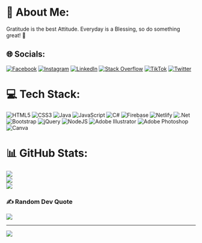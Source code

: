 # 💫 About Me:
Gratitude is the best Attitude. Everyday is a Blessing, so do something great! 🙏


## 🌐 Socials:
[![Facebook](https://img.shields.io/badge/Facebook-%231877F2.svg?logo=Facebook&logoColor=white)](https://facebook.com/jronrecio) [![Instagram](https://img.shields.io/badge/Instagram-%23E4405F.svg?logo=Instagram&logoColor=white)](https://instagram.com/jronrecio) [![LinkedIn](https://img.shields.io/badge/LinkedIn-%230077B5.svg?logo=linkedin&logoColor=white)]((https://www.linkedin.com/in/joronski/)) [![Stack Overflow](https://img.shields.io/badge/-Stackoverflow-FE7A16?logo=stack-overflow&logoColor=white)](https://stackoverflow.com/users/19099206/joronski) [![TikTok](https://img.shields.io/badge/TikTok-%23000000.svg?logo=TikTok&logoColor=white)](https://tiktok.com/@jronrecio) [![Twitter](https://img.shields.io/badge/Twitter-%231DA1F2.svg?logo=Twitter&logoColor=white)](https://twitter.com/jronrecio) 

# 💻 Tech Stack:
![HTML5](https://img.shields.io/badge/html5-%23E34F26.svg?style=for-the-badge&logo=html5&logoColor=white) ![CSS3](https://img.shields.io/badge/css3-%231572B6.svg?style=for-the-badge&logo=css3&logoColor=white) ![Java](https://img.shields.io/badge/java-%23ED8B00.svg?style=for-the-badge&logo=java&logoColor=white) ![JavaScript](https://img.shields.io/badge/javascript-%23323330.svg?style=for-the-badge&logo=javascript&logoColor=%23F7DF1E) ![C#](https://img.shields.io/badge/c%23-%23239120.svg?style=for-the-badge&logo=c-sharp&logoColor=white) ![Firebase](https://img.shields.io/badge/firebase-%23039BE5.svg?style=for-the-badge&logo=firebase) ![Netlify](https://img.shields.io/badge/netlify-%23000000.svg?style=for-the-badge&logo=netlify&logoColor=#00C7B7) ![.Net](https://img.shields.io/badge/.NET-5C2D91?style=for-the-badge&logo=.net&logoColor=white) ![Bootstrap](https://img.shields.io/badge/bootstrap-%23563D7C.svg?style=for-the-badge&logo=bootstrap&logoColor=white) ![jQuery](https://img.shields.io/badge/jquery-%230769AD.svg?style=for-the-badge&logo=jquery&logoColor=white) ![NodeJS](https://img.shields.io/badge/node.js-6DA55F?style=for-the-badge&logo=node.js&logoColor=white) ![Adobe Illustrator](https://img.shields.io/badge/adobeillustrator-%23FF9A00.svg?style=for-the-badge&logo=adobeillustrator&logoColor=white) ![Adobe Photoshop](https://img.shields.io/badge/adobephotoshop-%2331A8FF.svg?style=for-the-badge&logo=adobephotoshop&logoColor=white) ![Canva](https://img.shields.io/badge/Canva-%2300C4CC.svg?style=for-the-badge&logo=Canva&logoColor=white)
# 📊 GitHub Stats:
![](https://github-readme-stats.vercel.app/api?username=Joronski&theme=dark&hide_border=false&include_all_commits=false&count_private=false)<br/>
![](https://github-readme-streak-stats.herokuapp.com/?user=Joronski&theme=dark&hide_border=false)<br/>
![](https://github-readme-stats.vercel.app/api/top-langs/?username=Joronski&theme=dark&hide_border=false&include_all_commits=false&count_private=false&layout=compact)

### ✍️ Random Dev Quote
![](https://quotes-github-readme.vercel.app/api?type=horizontal&theme=radical)

---
[![](https://visitcount.itsvg.in/api?id=Joronski&icon=2&color=1)](https://visitcount.itsvg.in)

<!-- Proudly created with GPRM ( https://gprm.itsvg.in ) -->
